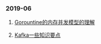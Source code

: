 ### 2019-06

1. [Gorountine的内存并发模型的理解](https://github.com/SimmyZhong/Simmy-Blog/blob/master/Goroutine_Concurrent.md)

2. [Kafka一些知识要点](https://github.com/SimmyZhong/Simmy-Blog/blob/master/Kafka.md)
